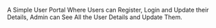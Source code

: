 A Simple User Portal Where Users can Register, Login and Update their Details, Admin can See All the User Details and Update Them.
